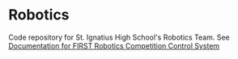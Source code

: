 # Robotics
Code repository for St. Ignatius High School's Robotics Team. See [Documentation for FIRST Robotics Competition Control System](https://docs.wpilib.org/en/stable/index.html)
